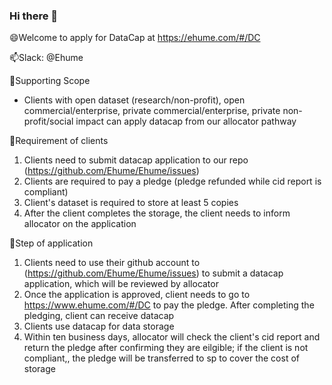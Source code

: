 ### Hi there 👋
  😄Welcome to apply for DataCap at https://ehume.com/#/DC
  
  📫Slack: @Ehume
  
  
  👯Supporting Scope

- Clients with open dataset (research/non-profit), open commercial/enterprise, private commercial/enterprise, private non-profit/social impact can apply datacap from our allocator pathway

🔭Requirement of clients
1. Clients need to submit datacap application to our repo (https://github.com/Ehume/Ehume/issues)
2. Clients are required to pay a pledge (pledge refunded while cid report is compliant)
3. Client's dataset is required to store at least 5 copies
4. After the client completes the storage, the client needs to inform allocator on the application

🌱Step of application
1. Clients need to use their github account to (https://github.com/Ehume/Ehume/issues) to submit a datacap application, which will be reviewed by allocator
2. Once the application is approved, client needs to go to https://www.ehume.com/#/DC to pay the pledge. After completing the pledging, client can receive datacap
3. Clients use datacap for data storage
4. Within ten business days, allocator will check the client's cid report and return the pledge after confirming they are eilgible; if the client is not compliant,, the pledge will be transferred to sp to cover the cost of storage



<!--
**Ehume/Ehume** is a ✨ _special_ ✨ repository because its `README.md` (this file) appears on your GitHub profile.

Here are some ideas to get you started:

- 🔭 I’m currently working on ...
- 🌱 I’m currently learning ...
- 👯 I’m looking to collaborate on ...
- 🤔 I’m looking for help with ...
- 💬 Ask me about ...
- 📫 How to reach me: ...
- 😄 Pronouns: ...
- ⚡ Fun fact: ...
-->
